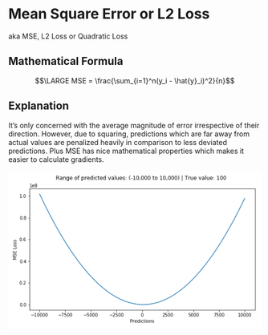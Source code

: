 # Mean Square Error or L2 Loss

aka MSE, L2 Loss or Quadratic Loss



## Mathematical Formula

$$\LARGE MSE = \frac{\sum_{i=1}^n(y_i - \hat{y}_i)^2}{n}$$



## Explanation

It’s only concerned with the average magnitude of error irrespective of their direction. However, due to squaring, predictions which are far away from actual values are penalized heavily in comparison to less deviated predictions. Plus MSE has nice mathematical properties which makes it easier to calculate gradients.

<img src='../assets/mse.png' />